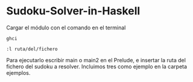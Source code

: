 # Sudoku-Solver-in-Haskell

<p>Cargar el módulo con el comando en el terminal</p>

```
ghci

:l ruta/del/fichero
```

Para ejecutarlo escribir main o main2 en el Prelude, e insertar la ruta del fichero del sudoku a resolver.
Incluimos tres como ejemplo en la carpeta ejemplos.
